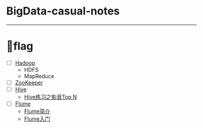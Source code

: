 
# BigData-casual-notes

* * *

# 🚩flag

- [ ] [Hadoop](hadoop)
  - HDFS
  - MapReduce
- [ ] [ZooKeeper](zookeeper)
- [ ] [Hive](hive)
  - [Hive练习之影音Top N](hive#hive练习之影音top-n)
- [ ] [Flume](flume)
  - [Flume简介](flume#Flume简介)
  - [Flume入门](flume#Flume入门)
